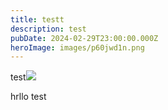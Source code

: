 ```yaml
---
title: testt
description: test
pubDate: 2024-02-29T23:00:00.000Z
heroImage: images/p60jwd1n.png
---
```

test![](</images/raiden shogun wheeze meme.webp>)

hrllo
test
